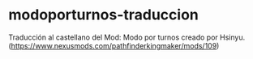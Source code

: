 # modoporturnos-traduccion
Traducción al castellano del Mod: Modo por turnos creado por Hsinyu. (https://www.nexusmods.com/pathfinderkingmaker/mods/109)
